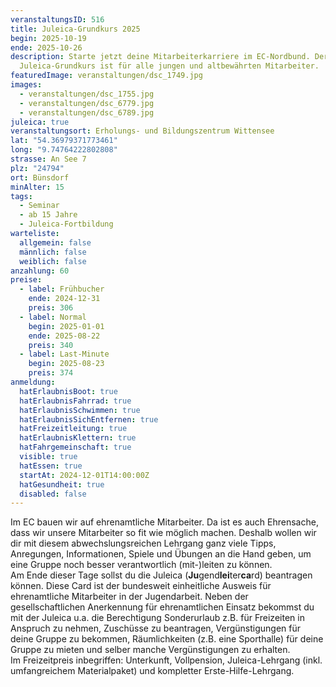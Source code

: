 ```yaml
---
veranstaltungsID: 516
title: Juleica-Grundkurs 2025
begin: 2025-10-19
ende: 2025-10-26
description: Starte jetzt deine Mitarbeiterkarriere im EC-Nordbund. Der
  Juleica-Grundkurs ist für alle jungen und altbewährten Mitarbeiter.
featuredImage: veranstaltungen/dsc_1749.jpg
images:
  - veranstaltungen/dsc_1755.jpg
  - veranstaltungen/dsc_6779.jpg
  - veranstaltungen/dsc_6789.jpg
juleica: true
veranstaltungsort: Erholungs- und Bildungszentrum Wittensee
lat: "54.36979371773461"
long: "9.74764222802808"
strasse: An See 7
plz: "24794"
ort: Bünsdorf
minAlter: 15
tags:
  - Seminar
  - ab 15 Jahre
  - Juleica-Fortbildung
warteliste:
  allgemein: false
  männlich: false
  weiblich: false
anzahlung: 60
preise:
  - label: Frühbucher
    ende: 2024-12-31
    preis: 306
  - label: Normal
    begin: 2025-01-01
    ende: 2025-08-22
    preis: 340
  - label: Last-Minute
    begin: 2025-08-23
    preis: 374
anmeldung:
  hatErlaubnisBoot: true
  hatErlaubnisFahrrad: true
  hatErlaubnisSchwimmen: true
  hatErlaubnisSichEntfernen: true
  hatFreizeitleitung: true
  hatErlaubnisKlettern: true
  hatFahrgemeinschaft: true
  visible: true
  hatEssen: true
  startAt: 2024-12-01T14:00:00Z
  hatGesundheit: true
  disabled: false
---
```

Im EC bauen wir auf ehrenamtliche Mitarbeiter. Da ist es auch Ehrensache, dass wir unsere Mitarbeiter so fit wie möglich machen. Deshalb wollen wir dir mit diesem abwechslungsreichen Lehrgang ganz viele Tipps, Anregungen, Informationen, Spiele und Übungen an die Hand geben, um eine Gruppe noch besser verantwortlich (mit-)leiten zu können.\
Am Ende dieser Tage sollst du die Juleica (**Ju**gend**lei**ter**ca**rd) beantragen können. Diese Card ist der bundesweit einheitliche Ausweis für ehrenamtliche Mitarbeiter in der Jugendarbeit. Neben der gesellschaftlichen Anerkennung für ehrenamtlichen Einsatz bekommst du mit der Juleica u.a. die Berechtigung Sonderurlaub z.B. für Freizeiten in Anspruch zu nehmen, Zuschüsse zu beantragen, Vergünstigungen für deine Gruppe zu bekommen, Räumlichkeiten (z.B. eine Sporthalle) für deine Gruppe zu mieten und selber manche Vergünstigungen zu erhalten.\
Im Freizeitpreis inbegriffen: Unterkunft, Vollpension, Juleica-Lehrgang (inkl. umfangreichem Materialpaket) und kompletter Erste-Hilfe-Lehrgang.
